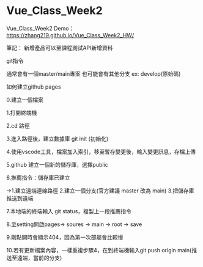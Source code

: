 # Vue_Class_Week2
Vue_Class_Week2
Demo：https://zhang219.github.io/Vue_Class_Week2_HW/

筆記：
新增產品可以至課程測試API新增資料

git指令

通常會有一個master/main專案
也可能會有其他分支 ex: develop(原始碼)

如何建立github pages

0.建立一個檔案

1.打開終端機

2.cd 路徑

3.進入路徑後，建立數據庫 git init (初始化)

4.使用vscode工具，檔案加入索引，移至暫存變更後，輸入變更訊息，存檔上傳

5.github 建立一個新的儲存庫，選擇public

6.推薦指令：儲存庫已建立

->1.建立遠端連線路徑 2.建立一個分支(官方建議 master 改為 main) 3.把儲存庫推送到遠端

7.本地端的終端輸入 git status，複製上一段推薦指令

8.至setting開啟pages-> soures -> main -> root -> save

9.剛點開時會顯示404，因為第一次部屬會比較慢

10.若有更新檔案內容，一樣重複步驟4，在到終端機輸入git push origin main(推送至遠端，當前的分支)
